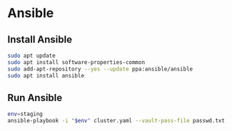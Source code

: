 # Ansible

## Install Ansible

```bash
sudo apt update
sudo apt install software-properties-common
sudo add-apt-repository --yes --update ppa:ansible/ansible
sudo apt install ansible
```

## Run Ansible

```bash
env=staging
ansible-playbook -i "$env" cluster.yaml --vault-pass-file passwd.txt
```
